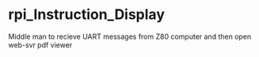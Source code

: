 # rpi_Instruction_Display
Middle man to recieve UART messages from Z80 computer and then open web-svr pdf viewer
